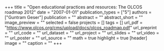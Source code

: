+++
title = "Open educational practices and resources: The OLCOS roadmap 2012"
date = "2007-01-01"
publication_types = ["5"]
authors = ["Guntram Geser"]
publication = ""
abstract = ""
abstract_short = ""
image_preview = ""
selected = false
projects = []
tags = []
url_pdf = "https://www.olcos.org/cms/upload/docs/olcos_roadmap.pdf"
url_preprint = ""
url_code = ""
url_dataset = ""
url_project = ""
url_slides = ""
url_video = ""
url_poster = ""
url_source = ""
math = true
highlight = true
[header]
image = ""
caption = ""
+++
